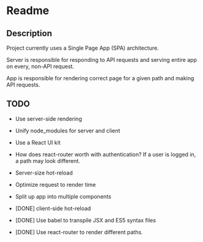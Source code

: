 # Readme

## Description

Project currently uses a Single Page App (SPA) architecture. 

Server is responsible for responding to API requests and serving entire app on every, non-API request. 

App is responsible for rendering correct page for a given path and making API requests.

## TODO

* Use server-side rendering

* Unify node_modules for server and client

* Use a React UI kit

* How does react-router worth with authentication? If a user is logged in, a path may look different. 

* Server-size hot-reload 

* Optimize request to render time

* Split up app into multiple components

* [DONE] client-side hot-reload 

* [DONE] Use babel to transpile JSX and ES5 syntax files

* [DONE] Use react-router to render different paths.

